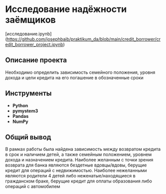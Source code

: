 # Исследование надёжности заёмщиков

[исследование.ipynb] (https://github.com/josephbaib/praktikum_da/blob/main/credit_borrower/credit_borrower_project.ipynb)

## Описание проекта

Необходимо определить зависимость семейного положения, уровня дохода и цели кредита на его погашение в обозначенные сроки

## Инструменты ##

- **Python**
- **pymystem3**
- **Pandas**
- **NumPy**

##

## Общий вывод

В рамках работы была найдена зависимость между возвратом кредита в срок и наличием детей, а также семейным положением, уровнем дохода и назначением кредита. Наиболее желанным с точки зрения возврата для банка являются бездетные вдовцы/вдовы, берущие кредит для операций с недвижимостью. Наиболее нежеланными являются родители 4 детей либо неженатые/находящиеся в гражданском браке, берущие кредит для оплаты образования либо операций с автомобилем